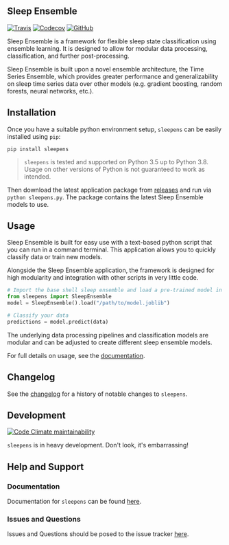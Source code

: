 ## Sleep Ensemble

[![Travis](https://flat.badgen.net/travis/paradoxysm/sleepens?label=build&kill_cache=1)](https://travis-ci.com/paradoxysm/sleepens)
[![Codecov](https://flat.badgen.net/codecov/c/github/paradoxysm/sleepens?label=coverage&kill_cache=1)](https://codecov.io/gh/paradoxysm/sleepens)
[![GitHub](https://flat.badgen.net/github/license/paradoxysm/sleepens)](https://github.com/paradoxysm/sleepens/blob/master/LICENSE)

Sleep Ensemble is a framework for flexible sleep state classification using ensemble learning. It is designed to allow for modular data processing, classification, and further post-processing.

Sleep Ensemble is built upon a novel ensemble architecture, the Time Series Ensemble, which provides greater performance and generalizability on sleep time series data over other models (e.g. gradient boosting, random forests, neural networks, etc.).

## Installation

Once you have a suitable python environment setup, `sleepens` can be easily installed using `pip`:
```
pip install sleepens
```
> `sleepens` is tested and supported on Python 3.5 up to Python 3.8. Usage on other versions of Python is not guaranteed to work as intended.

Then download the latest application package from [releases](https://github.com/paradoxysm/sleepens/releases) and run via `python sleepens.py`. The package contains the latest Sleep Ensemble models to use.

## Usage

Sleep Ensemble is built for easy use with a text-based python script that you can run in a command terminal. This application allows you to quickly classify data or train new models.

Alongside the Sleep Ensemble application, the framework is designed for high modularity and integration with other scripts in very little code.

```python
# Import the base shell sleep ensemble and load a pre-trained model in a .joblib file
from sleepens import SleepEnsemble
model = SleepEnsemble().load("/path/to/model.joblib")

# Classify your data
predictions = model.predict(data)
```

The underlying data processing pipelines and classification models are modular and can be adjusted to create different sleep ensemble models.

For full details on usage, see the [documentation](https://github.com/paradoxysm/sleepens/tree/master/doc).

## Changelog

See the [changelog](https://github.com/paradoxysm/sleepens/blob/master/CHANGES.md) for a history of notable changes to `sleepens`.

## Development

[![Code Climate maintainability](https://img.shields.io/codeclimate/maintainability-percentage/paradoxysm/sleepens?style=flat-square&kill_cache=1)](https://codeclimate.com/github/paradoxysm/sleepens/maintainability)

`sleepens` is in heavy development. Don't look, it's embarrassing!

## Help and Support

### Documentation

Documentation for `sleepens` can be found [here](https://github.com/paradoxysm/sleepens/tree/master/doc).

### Issues and Questions

Issues and Questions should be posed to the issue tracker [here](https://github.com/paradoxysm/sleepens/issues).
